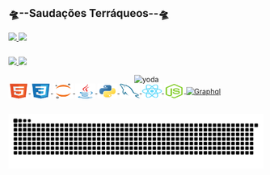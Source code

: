 ## 🛸--Saudações Terráqueos--🛸  
<div>
  <a href = "mailto:mateusteodorovieirabaptista@gmail.com"><img src="https://img.shields.io/badge/Gmail-D14836?style=for-the-badge&logo=gmail&logoColor=white" target="_blank"/>
  <a href="https://www.linkedin.com/in/mateus-teodoro-vieira-baptista-78b865188/" target="_blank"><img src="https://img.shields.io/badge/-LinkedIn-%230077B5?style=for-the-badge&logo=linkedin&logoColor=white" target="_blank"/>

  ##
    
  <div>
    <a href="https://github.com/mteodorov">
    <img height="180em" src="https://github-readme-stats.vercel.app/api?username=mteodorov&show_icons=true&theme=tokyonight&include_all_commits=true&count_private=true"/>
    <img height="180em" src="https://github-readme-stats.vercel.app/api/top-langs/?username=mteodorov&layout=compact&langs_count=7&theme=tokyonight"/>
    <br>  
    <br>  
    <img align="right" alt="yoda" width="255em" src="https://media.giphy.com/media/3ohuAxV0DfcLTxVh6w/giphy.gif?cid=ecf05e477q6hgaiin57l0ywl5vgsctcm79yg81nh5lffwjye&rid=giphy.gif&ct=g">
  </div>
  <br>
  <img align="center" alt="HTML" height="30" width="40" src="https://raw.githubusercontent.com/devicons/devicon/master/icons/html5/html5-original.svg">
  <img align="center" alt="CSS" height="30" width="40" src="https://raw.githubusercontent.com/devicons/devicon/master/icons/css3/css3-original.svg">
  <img align="center" alt="Jupyter" height="30" width="40" src="https://raw.githubusercontent.com/devicons/devicon/master/icons/jupyter/jupyter-original.svg">
  <img align="center" alt="Java" height="30" width="40" src="https://raw.githubusercontent.com/devicons/devicon/master/icons/java/java-original.svg">
  <img align="center" alt="Python" height="30" width="40" src="https://raw.githubusercontent.com/devicons/devicon/master/icons/python/python-original.svg">    
  <img align="center" alt="Mysql" height="30" width="40" src="https://raw.githubusercontent.com/devicons/devicon/master/icons/mysql/mysql-original.svg">    
  <img align="center" alt="React" height="30" width="40" src="https://raw.githubusercontent.com/devicons/devicon/master/icons/react/react-original.svg">    
  <img align="center" alt="Nodejs" height="30" width="40" src="https://raw.githubusercontent.com/devicons/devicon/master/icons/nodejs/nodejs-original.svg">    
  <img align="center" alt="Graphql" height="30" width="40" src="https://www.vectorlogo.zone/logos/graphql/graphql-icon.svg">    
    
  ##
 
  ![Snake animation](https://github.com/mteodorov/mteodorov/blob/output/github-contribution-grid-snake.svg)
 
</div>
